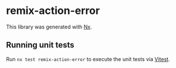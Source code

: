 # remix-action-error

This library was generated with [Nx](https://nx.dev).

## Running unit tests

Run `nx test remix-action-error` to execute the unit tests via [Vitest](https://vitest.dev/).
